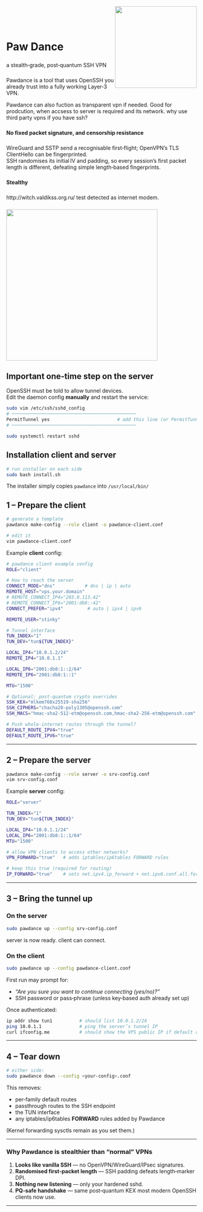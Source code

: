 
<img align="right" height="216" src="https://cloud.protogen.engineering/public.php/dav/files/6PPN3gmR75Ccqmc/"  />
<br clear="bottom">
<br clear="bottom">
<br clear="bottom">
<h1 align="left">Paw Dance</h1>



###
<p align="left">a stealth‑grade, post‑quantum SSH VPN</p>

###

<p align="left">Pawdance is a tool that uses OpenSSH you already trust into a fully working Layer‑3 VPN.</p>
<p align="left">Pawdance can also fuction as transparent vpn if needed. Good for prodcution, when accsess to server is required and its network. why use third party vpns if you have ssh?</p>

###

<h4 align="left">No fixed packet signature, and censorship resistance</h4>

###

<p align="left">WireGuard and SSTP send a recognisable first‑flight; OpenVPN’s TLS ClientHello can be fingerprinted.<br>SSH randomises its initial IV and padding, so every session’s first packet length is different, defeating simple length‑based fingerprints.</p>

###

<h4 align="left">Stealthy</h4>

###

<p align="left">http://witch.valdikss.org.ru/ test detected as internet modem.</p>

###

<div align="left">
  <img height="400" src="https://cloud.protogen.engineering/public.php/dav/files/CFCC6qL2JR2jfNY"  />
</div>

###




## Important one‑time step on the server

OpenSSH must be told to allow tunnel devices.  
Edit the daemon config **manually** and restart the service:

```bash
sudo vim /etc/ssh/sshd_config         
# ──────────────────────────────────────────────
PermitTunnel yes                         # add this line (or PermitTunnel point-to-point)
# ──────────────────────────────────────────────

sudo systemctl restart sshd
```

## Installation client and server

```bash
# run installer on each side
sudo bash install.sh
```

The installer simply copies `pawdance` into `/usr/local/bin/`


## 1 – Prepare the client

```bash
# generate a template
pawdance make-config --role client -o pawdance-client.conf

# edit it
vim pawdance-client.conf
```

Example **client** config:

```bash
# pawdance client example config
ROLE="client"

# How to reach the server
CONNECT_MODE="dns"           # dns | ip | auto
REMOTE_HOST="vps.your.domain"
# REMOTE_CONNECT_IP4="203.0.113.42"
# REMOTE_CONNECT_IP6="2001:db8::42"
CONNECT_PREFER="ipv4"         # auto | ipv4 | ipv6

REMOTE_USER="stinky"

# Tunnel interface
TUN_INDEX="1"
TUN_DEV="tun${TUN_INDEX}"

LOCAL_IP4="10.0.1.2/24"
REMOTE_IP4="10.0.1.1"

LOCAL_IP6="2001:db8:1::2/64"
REMOTE_IP6="2001:db8:1::1"

MTU="1500"

# Optional: post‑quantum crypto overrides
SSH_KEX="mlkem768x25519-sha256"
SSH_CIPHERS="chacha20-poly1305@openssh.com"
SSH_MACS="hmac-sha2-512-etm@openssh.com,hmac-sha2-256-etm@openssh.com"

# Push whole‑internet routes through the tunnel?
DEFAULT_ROUTE_IPV4="true"
DEFAULT_ROUTE_IPV6="true"
```

---

## 2 – Prepare the server

```bash
pawdance make-config --role server -o srv-config.conf
vim srv-config.conf
```

Example **server** config:

```bash
ROLE="server"

TUN_INDEX="1"
TUN_DEV="tun${TUN_INDEX}"

LOCAL_IP4="10.0.1.1/24"
LOCAL_IP6="2001:db8:1::1/64"
MTU="1500"

# allow VPN clients to access other networks?
VPN_FORWARD="true"   # adds iptables/ip6tables FORWARD rules

# keep this true (required for routing)
IP_FORWARD="true"    # sets net.ipv4.ip_forward + net.ipv6.conf.all.forwarding
```

---

## 3 – Bring the tunnel up

### On the server

```bash
sudo pawdance up --config srv-config.conf
```

server is now ready. client can connect.

### On the client

```bash
sudo pawdance up --config pawdance-client.conf
```

First run may prompt for:

* *“Are you sure you want to continue connecting (yes/no)?”*  
* SSH password or pass‑phrase (unless key‑based auth already set up)

Once authenticated:

```bash
ip addr show tun1          # should list 10.0.1.2/24
ping 10.0.1.1              # ping the server’s tunnel IP
curl ifconfig.me           # should show the VPS public IP if default routed
```

---

## 4 – Tear down

```bash
# either side:
sudo pawdance down --config <your‑config>.conf
```

This removes:

* per‑family default routes  
* passthrough routes to the SSH endpoint  
* the TUN interface  
* any iptables/ip6tables **FORWARD** rules added by Pawdance  

(Kernel forwarding sysctls remain as you set them.)

---

### Why Pawdance is stealthier than “normal” VPNs

1. **Looks like vanilla SSH** — no OpenVPN/WireGuard/IPsec signatures. 
3. **Randomised first‑packet length** — SSH padding defeats length‑marker DPI.  
4. **Nothing new listening** — only your hardened sshd.  
5. **PQ‑safe handshake** — same post‑quantum KEX most modern OpenSSH clients now use.
---
